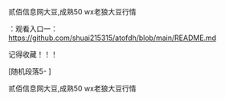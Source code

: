 贰佰信息网大豆,成熟50 wx老狼大豆行情

：观看入口一：https://github.com/shuai215315/atofdh/blob/main/README.md


记得收藏！！！



[随机段落5-
]






贰佰信息网大豆,成熟50 wx老狼大豆行情
